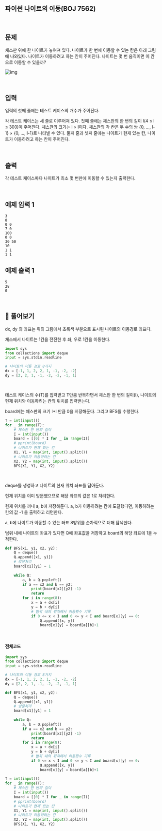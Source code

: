 

## 파이썬 나이트의 이동(BOJ 7562)

<br>

## 문제

체스판 위에 한 나이트가 놓여져 있다. 나이트가 한 번에 이동할 수 있는 칸은 아래 그림에 나와있다. 나이트가 이동하려고 하는 칸이 주어진다. 나이트는 몇 번 움직이면 이 칸으로 이동할 수 있을까?

![img](https://www.acmicpc.net/upload/images/knight.png)

<br>

## 입력

입력의 첫째 줄에는 테스트 케이스의 개수가 주어진다.

각 테스트 케이스는 세 줄로 이루어져 있다. 첫째 줄에는 체스판의 한 변의 길이 l(4 ≤ l ≤ 300)이 주어진다. 체스판의 크기는 l × l이다. 체스판의 각 칸은 두 수의 쌍 {0, ..., l-1} × {0, ..., l-1}로 나타낼 수 있다. 둘째 줄과 셋째 줄에는 나이트가 현재 있는 칸, 나이트가 이동하려고 하는 칸이 주어진다.

<br>

## 출력

각 테스트 케이스마다 나이트가 최소 몇 번만에 이동할 수 있는지 출력한다.

<br>

## 예제 입력 1

```
3
8
0 0
7 0
100
0 0
30 50
10
1 1
1 1
```

## 예제 출력 1 

```
5
28
0
```

<br>

## 📝 풀어보기 

dx, dy 의 좌표는 위의 그림에서 초록색 부분으로 표시된 나이트의 이동경로 좌표다.

체스에서 나이트는 1칸을 전진한 후 좌, 우로 1칸을 이동한다.

```python
import sys
from collections import deque
input = sys.stdin.readline

# 나이트의 이동 경로 8가지
dx = [-1, 1, 2, 2, 1, -1, -2, -2]
dy = [2, 2, 1, -1, -2, -2, -1, 1]
```

<br>

테스트 케이스의 수(T)를 입력받고 T만큼 반복하면서 체스판 한 변의 길이(I), 나이트의 현재 위치와 이동하려는 칸의 위치를 입력받는다.

board에는 체스판의 크기 I*I 만큼 0을 저장해둔다. 그리고 BFS를 수행한다.

```python
T = int(input())
for _ in range(T):
    # 체스판 한 변의 길이
    I = int(input())
    board = [[0] * I for _ in range(I)]
    # pprint(board)
    # 나이트가 현재 있는 칸
    X1, Y1 = map(int, input().split())
    # 나이트가 이동하려는 칸
    X2, Y2 = map(int, input().split())
    BFS(X1, Y1, X2, Y2)
```

<br>

deque를 생성하고 나이트의 현재 위치 좌표를 담아둔다.

현재 위치를 이미 방문했으므로 해당 좌표의 값은 1로 처리한다.

현재 위치를 꺼내 a, b에 저장해둔다. a, b가 이동하려는 칸에 도달했다면, 이동하려는 칸의 값 -1 을 출력하고 리턴한다.

a, b에 나이트가 이동할 수 있는 좌표 8방위를 순차적으로 더해 탐색한다.

범위 내에 나이트의 좌표가 있다면 Q에 좌표값을 저장하고 board의 해당 좌표에 1을 누적한다.

``` python
def BFS(x1, y1, x2, y2):
    Q = deque()
    Q.append([x1, y1])
    # 방문처리
    board[x1][y1] = 1
    
    while Q:
        a, b = Q.popleft()
        if a == x2 and b == y2:
            print(board[x2][y2] -1)
            return
        for i in range(8):
            x = a + dx[i]
            y = b + dy[i]
            # 범위 내의 위치에서 이동횟수 기록
            if 0 <= x < I and 0 <= y < I and board[x][y] == 0:
                Q.append([x, y])
                board[x][y] = board[a][b]+1
```

<br>

#### 전체코드

``` python
import sys
from collections import deque
input = sys.stdin.readline

# 나이트의 이동 경로 8가지
dx = [-1, 1, 2, 2, 1, -1, -2, -2]
dy = [2, 2, 1, -1, -2, -2, -1, 1]

def BFS(x1, y1, x2, y2):
    Q = deque()
    Q.append([x1, y1])
    # 방문처리
    board[x1][y1] = 1
    
    while Q:
        a, b = Q.popleft()
        if a == x2 and b == y2:
            print(board[x2][y2] -1)
            return
        for i in range(8):
            x = a + dx[i]
            y = b + dy[i]
            # 범위 내의 위치에서 이동횟수 기록
            if 0 <= x < I and 0 <= y < I and board[x][y] == 0:
                Q.append([x, y])
                board[x][y] = board[a][b]+1
            
T = int(input())
for _ in range(T):
    # 체스판 한 변의 길이
    I = int(input())
    board = [[0] * I for _ in range(I)]
    # pprint(board)
    # 나이트가 현재 있는 칸
    X1, Y1 = map(int, input().split())
    # 나이트가 이동하려는 칸
    X2, Y2 = map(int, input().split())
    BFS(X1, Y1, X2, Y2)
```

<br>



